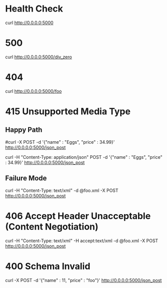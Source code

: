 # Health Check

curl http://0.0.0.0:5000

# 500

curl http://0.0.0.0:5000/div_zero

# 404

curl http://0.0.0.0:5000/foo

# 415 Unsupported Media Type

## Happy Path

#curl -X POST -d '{"name" : "Eggs", "price" : 34.99}' http://0.0.0.0:5000/json_post

curl -H "Content-Type: application/json" POST -d '{"name" : "Eggs", "price" : 34.99}' http://0.0.0.0:5000/json_post

## Failure Mode

curl -H "Content-Type: text/xml" -d @foo.xml -X POST http://0.0.0.0:5000/json_post

# 406 Accept Header Unacceptable (Content Negotiation)

curl -H "Content-Type: text/xml" -H accept:text/xml  -d @foo.xml -X POST http://0.0.0.0:5000/json_post

# 400 Schema Invalid

curl -X POST -d '{"name" : 11, "price" : "foo"}' http://0.0.0.0:5000/json_post